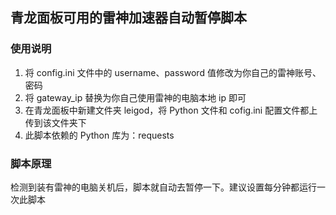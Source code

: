 ## 青龙面板可用的雷神加速器自动暂停脚本

### 使用说明

1. 将 config.ini 文件中的 username、password 值修改为你自己的雷神账号、密码
2. 将 gateway_ip 替换为你自己使用雷神的电脑本地 ip 即可
3. 在青龙面板中新建文件夹 leigod，将 Python 文件和 cofig.ini 配置文件都上传到该文件夹下
4. 此脚本依赖的 Python 库为：requests

### 脚本原理

检测到装有雷神的电脑关机后，脚本就自动去暂停一下。建议设置每分钟都运行一次此脚本
